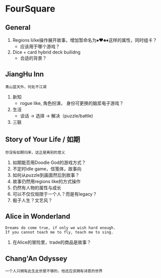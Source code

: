 # FourSquare

## General

1.  Regions li/ke操作展开故事，增加暂命名为♠️♥️♣️♦️这样的属性，同时组卡？
    -   应该用于哪个游戏？
2.  Dice + card hybrid deck builidng
    -   合适的背景？

## JiangHu Inn

    青山蓝天外，何处不江湖

1.  新知
    -   rogue like, 角色扮演， 身份可更换的脑浆电子游戏？
2.  生活
    -   谈话 -> 选择 -> 解决（puzzle/battle)
3.  三联

## Story of Your Life / 如期

    你没有如期归来，这正是离别的意义

1.  如期能否用Doodle God的游戏方式？
2.  不定时idle game，信笺体，故事向
3.  如何从puzzle到画面然后到故事？
4.  故事仍然用regions like的方式操作
5.  仍然有人物的属性与成长
6.  可以不仅仅局限于一个人？而是有legacy？
7.  骰子人生？文艺风？

## Alice in Wonderland

    Dreams do come true, if only we wish hard enough.
    If you cannot teach me to fly, teach me to sing.

1.  在Alice的冒险里，trade的商品是故事？

## Chang'An Odyssey

    一个人只拥有此生此世是不够的，他还应该拥有诗意的世界


